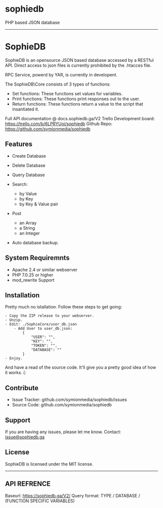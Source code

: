 # sophiedb
PHP based JSON database
************
SophieDB
========

SophieDB is an opensource JSON based database accessed by a RESTful API.
Direct access to json files is currently prohibited by the .htacces file.

RPC Service, powerd by YAR, is currently in developent.

The SophieDB\Core consists of 3 types of functions:
- Set functions:
    These functions set values for variables.
- Print functions:
    These functions print responses out to the user.
- Return functions:
    These functions return a value to the script that insantiated it. 

Full API documentation @ docs.sophiedb.ga/V2 
Trello Development board: https://trello.com/b/6LPRYUoi/sophiedb
Github Repo: https://github.com/symionmedia/sophiedb

Features
--------

- Create Database
- Delete Database
- Query Database
- Search:
    - by Value
    - by Key
    - by Key & Value pair
- Post 
    - an Array
    - a String
    - an Integer

- Auto database backup.

System Requiremnts
------------------

- Apache 2.4 or similar webserver
- PHP 7.0.25 or higher
- mod_rewrite Support

Installation
------------

Pretty much no istallation.
Follow these steps to get going:

    - Copy the ZIP release to your webserver.
    - Unzip.
    - Edit: ./SophieCore/user_db.json
        - Add User to user_db.json:
            {
                "USER": "",
                "KEY": "",
                "TOKEN": "",
                "DATABASE": ""
            }
    - Enjoy.

And have a read of the source code.
It'll give you a pretty good idea of how it works. (:

Contribute
----------

- Issue Tracker: github.com/symionmedia/sophiedb/issues
- Source Code: github.com/symionmedia/sophiedb

Support
-------

If you are having any issues, please let me know.
Contact: issue@sophiedb.ga


License
-------

SophieDB is licensed under the MIT license.




-------------------------------------------------------------
API REFRENCE
-------------------------------------------------------------

Baseurl:            https://sophiedb.ga/V2/
Query format:       TYPE / DATABASE / (FUNCTION SPECIFIC VARIABLES)
